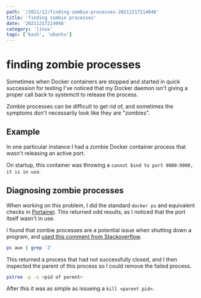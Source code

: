 ```yaml
---
path: '/2021/12/finding-zombie-processes-20211217214048'
title: 'finding zombie processes'
date: '20211217214048'
category: 'linux'
tags: ['bash', 'ubuntu']
---
```


# finding zombie processes
Sometimes when Docker containers are stopped and started in quick succession for
testing I've noticed that my Docker daemon isn't giving a proper call back to
systemctl to release the process.

Zombie processes can be difficult to get rid of, and sometimes the symptoms don't
necessarily look like they are "zombies".

## Example
In one particular instance I had a zombie Docker container process that wasn't
releasing an active port.

On startup, this container was throwing a `cannot bind to port 9000:9000, it is in use`.

## Diagnosing zombie processes
When working on this problem, I did the standard `docker ps` and equivalent checks
in [Portainer](https://www.portainer.io/). This returned odd results, as I noticed
that the port itself wasn't in use.

I found that zombie processes are a potential issue when shutting down a program,
and [used this comment from Stackoverflow](https://askubuntu.com/a/290012).

```bash
ps aux | grep 'Z'
```

This returned a process that had not successfully closed, and I then inspected
the parent of this process so I could remove the failed process.

```bash
pstree -p -s <pid of parent>
```

After this it was as simple as issueing a `kill <parent pid>`.

